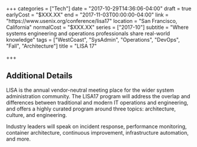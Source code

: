 +++
categories = ["Tech"]
date = "2017-10-29T14:36:06-04:00"
draft = true
earlyCost = "$XXX.XX"
end = "2017-11-03T00:00:00-04:00"
link = "https://www.usenix.org/conference/lisa17"
location = "San Francisco, California"
normalCost = "$XXX.XX"
series = ["2017-10"]
subtitle = "Where systems engineering and operations professionals share real-world knowledge"
tags = ["WestCoast", "SysAdmin", "Operations", "DevOps", "Fall", "Architecture"]
title = "LISA 17"

+++
<!--more-->

## Additional Details

LISA is the annual vendor-neutral meeting place for the wider system administration community. The LISA17 program will address the overlap and differences between traditional and modern IT operations and engineering, and offers a highly curated program around three topics: architecture, culture, and engineering.

Industry leaders will speak on incident response, performance monitoring, container architecture, continuous improvement, infrastructure automation, and more.